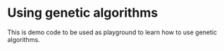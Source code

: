 # Using genetic algorithms

This is demo code to be used as playground to learn how to use genetic algorithms.